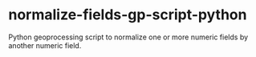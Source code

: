 # normalize-fields-gp-script-python
Python geoprocessing script to normalize one or more numeric fields by another numeric field.
